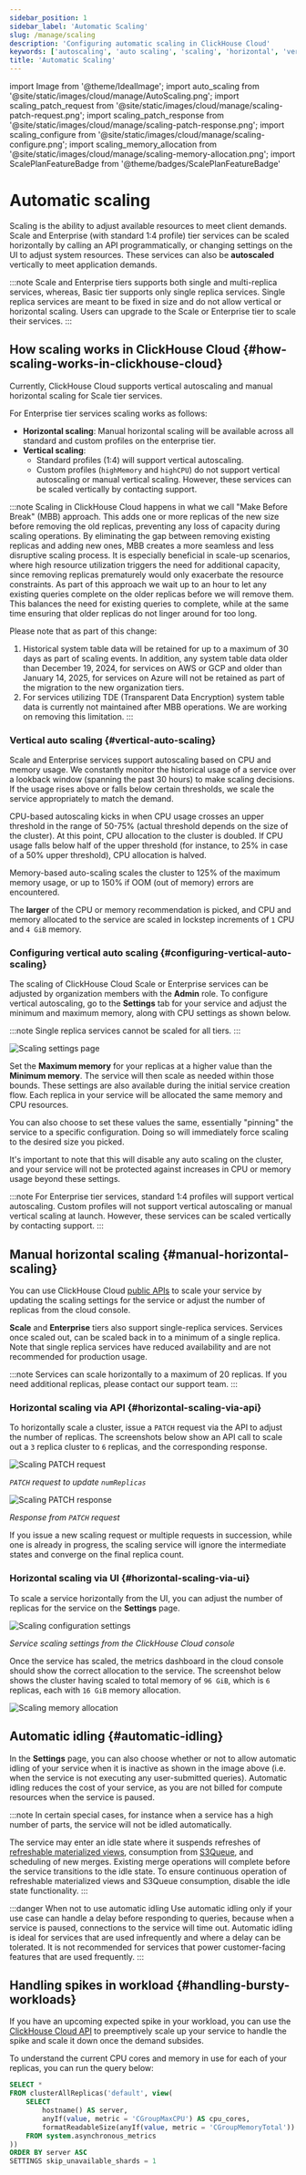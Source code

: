 ```yaml
---
sidebar_position: 1
sidebar_label: 'Automatic Scaling'
slug: /manage/scaling
description: 'Configuring automatic scaling in ClickHouse Cloud'
keywords: ['autoscaling', 'auto scaling', 'scaling', 'horizontal', 'vertical', 'bursts']
title: 'Automatic Scaling'
---
```


import Image from '@theme/IdealImage';
import auto_scaling from '@site/static/images/cloud/manage/AutoScaling.png';
import scaling_patch_request from '@site/static/images/cloud/manage/scaling-patch-request.png';
import scaling_patch_response from '@site/static/images/cloud/manage/scaling-patch-response.png';
import scaling_configure from '@site/static/images/cloud/manage/scaling-configure.png';
import scaling_memory_allocation from '@site/static/images/cloud/manage/scaling-memory-allocation.png';
import ScalePlanFeatureBadge from '@theme/badges/ScalePlanFeatureBadge'

# Automatic scaling

Scaling is the ability to adjust available resources to meet client demands. Scale and Enterprise (with standard 1:4 profile) tier services can be scaled horizontally by calling an API programmatically, or changing settings on the UI to adjust system resources. These services can also be **autoscaled** vertically to meet application demands.

<ScalePlanFeatureBadge feature="Automatic vertical scaling"/>

:::note
Scale and Enterprise tiers supports both single and multi-replica services, whereas, Basic tier supports only single replica services. Single replica services are meant to be fixed in size and do not allow vertical or horizontal scaling. Users can upgrade to the Scale or Enterprise tier to scale their services.
:::

## How scaling works in ClickHouse Cloud {#how-scaling-works-in-clickhouse-cloud}

Currently, ClickHouse Cloud supports vertical autoscaling and manual horizontal scaling for Scale tier services.

For Enterprise tier services scaling works as follows:

- **Horizontal scaling**: Manual horizontal scaling will be available across all standard and custom profiles on the enterprise tier.
- **Vertical scaling**:
  - Standard profiles (1:4) will support vertical autoscaling.
  - Custom profiles (`highMemory` and `highCPU`) do not support vertical autoscaling or manual vertical scaling. However, these services can be scaled vertically by contacting support.

:::note
Scaling in ClickHouse Cloud happens in what we call "Make Before Break" (MBB) approach. This adds one or more replicas of the new size before removing the old replicas, preventing any loss of capacity during scaling operations. By eliminating the gap between removing existing replicas and adding new ones, MBB creates a more seamless and less disruptive scaling process. It is especially beneficial in scale-up scenarios, where high resource utilization triggers the need for additional capacity, since removing replicas prematurely would only exacerbate the resource constraints. As part of this approach we wait up to an hour to let any existing queries complete on the older replicas before we will remove them. This balances the need for existing queries to complete, while at the same time ensuring that older replicas do not linger around for too long.

Please note that as part of this change: 
1. Historical system table data will be retained for up to a maximum of 30 days as part of scaling events. In addition, any system table data older than December 19, 2024, for services on AWS or GCP and older than January 14, 2025, for services on Azure will not be retained as part of the migration to the new organization tiers.
2. For services utilizing TDE (Transparent Data Encryption) system table data is currently not maintained after MBB operations. We are working on removing this limitation.
:::

### Vertical auto scaling {#vertical-auto-scaling}

<ScalePlanFeatureBadge feature="Automatic vertical scaling"/>

Scale and Enterprise services support autoscaling based on CPU and memory usage. We constantly monitor the historical usage of a service over a lookback window (spanning the past 30 hours) to make scaling decisions. If the usage rises above or falls below certain thresholds, we scale the service appropriately to match the demand.

CPU-based autoscaling kicks in when CPU usage crosses an upper threshold in the range of 50-75% (actual threshold depends on the size of the cluster). At this point, CPU allocation to the cluster is doubled. If CPU usage falls below half of the upper threshold (for instance, to 25% in case of a 50% upper threshold), CPU allocation is halved.

Memory-based auto-scaling scales the cluster to 125% of the maximum memory usage, or up to 150% if OOM (out of memory) errors are encountered.

The **larger** of the CPU or memory recommendation is picked, and CPU and memory allocated to the service are scaled in lockstep increments of `1` CPU and `4 GiB` memory.

### Configuring vertical auto scaling {#configuring-vertical-auto-scaling}

The scaling of ClickHouse Cloud Scale or Enterprise services can be adjusted by organization members with the **Admin** role.  To configure vertical autoscaling, go to the **Settings** tab for your service and adjust the minimum and maximum memory, along with CPU settings as shown below.

:::note
Single replica services cannot be scaled for all tiers.
:::

<Image img={auto_scaling} size="lg" alt="Scaling settings page" border/>

Set the **Maximum memory** for your replicas at a higher value than the **Minimum memory**. The service will then scale as needed within those bounds. These settings are also available during the initial service creation flow. Each replica in your service will be allocated the same memory and CPU resources.

You can also choose to set these values the same, essentially "pinning" the service to a specific configuration. Doing so will immediately force scaling to the desired size you picked.

It's important to note that this will disable any auto scaling on the cluster, and your service will not be protected against increases in CPU or memory usage beyond these settings.

:::note
For Enterprise tier services, standard 1:4 profiles will support vertical autoscaling.
Custom profiles will not support vertical autoscaling or manual vertical scaling at launch.
However, these services can be scaled vertically by contacting support.
:::

## Manual horizontal scaling {#manual-horizontal-scaling}

<ScalePlanFeatureBadge feature="Manual horizontal scaling"/>

You can use ClickHouse Cloud [public APIs](https://clickhouse.com/docs/cloud/manage/api/swagger#/paths/~1v1~1organizations~1:organizationId~1services~1:serviceId~1scaling/patch) to scale your service by updating the scaling settings for the service or adjust the number of replicas from the cloud console.

**Scale** and **Enterprise** tiers also support single-replica services. Services once scaled out, can be scaled back in to a minimum of a single replica. Note that single replica services have reduced availability and are not recommended for production usage.

:::note
Services can scale horizontally to a maximum of 20 replicas. If you need additional replicas, please contact our support team.
:::

### Horizontal scaling via API {#horizontal-scaling-via-api}

To horizontally scale a cluster, issue a `PATCH` request via the API to adjust the number of replicas. The screenshots below show an API call to scale out a `3` replica cluster to `6` replicas, and the corresponding response.

<Image img={scaling_patch_request} size="lg" alt="Scaling PATCH request" border/>

*`PATCH` request to update `numReplicas`*

<Image img={scaling_patch_response} size="md" alt="Scaling PATCH response" border/>

*Response from `PATCH` request*

If you issue a new scaling request or multiple requests in succession, while one is already in progress, the scaling service will ignore the intermediate states and converge on the final replica count.

### Horizontal scaling via UI {#horizontal-scaling-via-ui}

To scale a service horizontally from the UI, you can adjust the number of replicas for the service on the **Settings** page.

<Image img={scaling_configure} size="md" alt="Scaling configuration settings" border/>

*Service scaling settings from the ClickHouse Cloud console*

Once the service has scaled, the metrics dashboard in the cloud console should show the correct allocation to the service. The screenshot below shows the cluster having scaled to total memory of `96 GiB`, which is `6` replicas, each with `16 GiB` memory allocation.

<Image img={scaling_memory_allocation} size="md" alt="Scaling memory allocation" border />

## Automatic idling {#automatic-idling}
In the **Settings** page, you can also choose whether or not to allow automatic idling of your service when it is inactive as shown in the image above (i.e. when the service is not executing any user-submitted queries).  Automatic idling reduces the cost of your service, as you are not billed for compute resources when the service is paused.

:::note
In certain special cases, for instance when a service has a high number of parts, the service will not be idled automatically.

The service may enter an idle state where it suspends refreshes of [refreshable materialized views](/materialized-view/refreshable-materialized-view), consumption from [S3Queue](/engines/table-engines/integrations/s3queue), and scheduling of new merges. Existing merge operations will complete before the service transitions to the idle state. To ensure continuous operation of refreshable materialized views and S3Queue consumption, disable the idle state functionality.
:::

:::danger When not to use automatic idling
Use automatic idling only if your use case can handle a delay before responding to queries, because when a service is paused, connections to the service will time out. Automatic idling is ideal for services that are used infrequently and where a delay can be tolerated. It is not recommended for services that power customer-facing features that are used frequently.
:::

## Handling spikes in workload {#handling-bursty-workloads}

If you have an upcoming expected spike in your workload, you can use the
[ClickHouse Cloud API](/cloud/manage/api/api-overview) to 
preemptively scale up your service to handle the spike and scale it down once
the demand subsides. 

To understand the current CPU cores and memory in use for
each of your replicas, you can run the query below:

```sql
SELECT *
FROM clusterAllReplicas('default', view(
    SELECT
        hostname() AS server,
        anyIf(value, metric = 'CGroupMaxCPU') AS cpu_cores,
        formatReadableSize(anyIf(value, metric = 'CGroupMemoryTotal')) AS memory
    FROM system.asynchronous_metrics
))
ORDER BY server ASC
SETTINGS skip_unavailable_shards = 1
```
